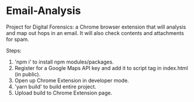 # Email-Analysis
Project for Digital Forensics: a Chrome browser extension that will analysis and map out hops in an email. It will also check contents and attachments for spam.

Steps:
1. 'npm i' to install npm modules/packages.
2. Register for a Google Maps API key and add it to script tag in index.html (in public).
3. Open up Chrome Extension in developer mode.
4. 'yarn build' to build entire project.
5. Upload build to Chrome Extension page.
